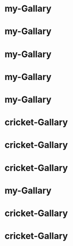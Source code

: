 # my-Gallary
# my-Gallary
# my-Gallary
# my-Gallary
# my-Gallary
# cricket-Gallary
# cricket-Gallary
# cricket-Gallary
# my-Gallary
# cricket-Gallary
# cricket-Gallary
